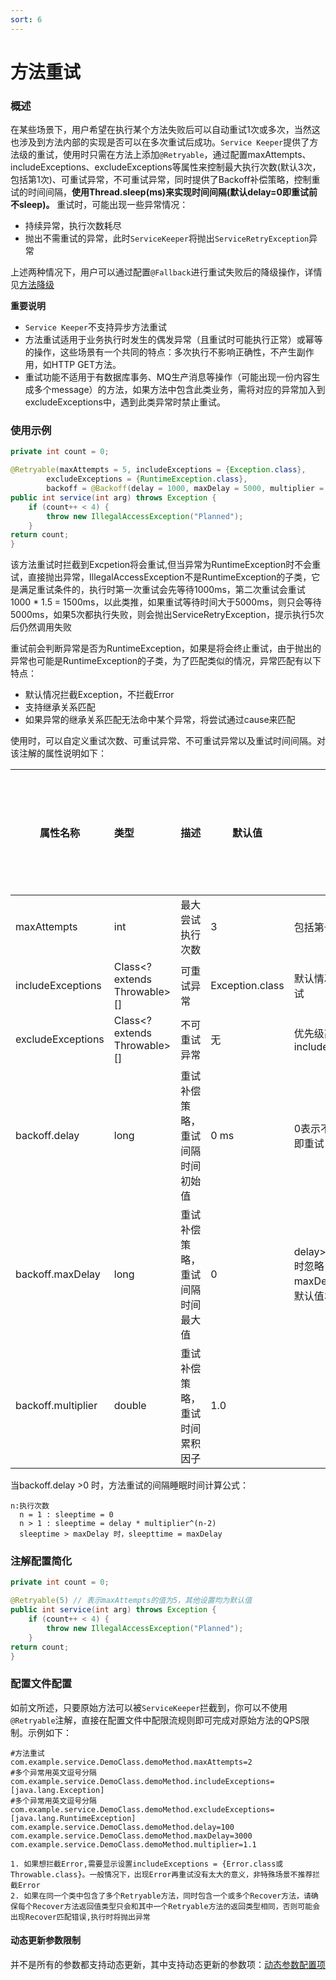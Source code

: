 ```yaml
---
sort: 6
---
```


# 方法重试

### 概述
在某些场景下，用户希望在执行某个方法失败后可以自动重试1次或多次，当然这也涉及到方法内部的实现是否可以在多次重试后成功。`Service Keeper`提供了方法级的重试，使用时只需在方法上添加`@Retryable`，通过配置maxAttempts、includeExceptions、excludeExceptions等属性来控制最大执行次数(默认3次，包括第1次)、可重试异常，不可重试异常，同时提供了Backoff补偿策略，控制重试的时间间隔，**使用Thread.sleep(ms)来实现时间间隔(默认delay=0即重试前不sleep)。**
重试时，可能出现一些异常情况：
- 持续异常，执行次数耗尽
- 抛出不需重试的异常，此时`ServiceKeeper`将抛出`ServiceRetryException`异常

上述两种情况下，用户可以通过配置`@Fallback`进行重试失败后的降级操作，详情见[方法降级](method_fallback.md)

**重要说明**
- `Service Keeper`不支持异步方法重试
- 方法重试适用于业务执行时发生的偶发异常（且重试时可能执行正常）或幂等的操作，这些场景有一个共同的特点：多次执行不影响正确性，不产生副作用，如HTTP GET方法。
- 重试功能不适用于有数据库事务、MQ生产消息等操作（可能出现一份内容生成多个message）的方法，如果方法中包含此类业务，需将对应的异常加入到excludeExceptions中，遇到此类异常时禁止重试。

### 使用示例
```java
private int count = 0;

@Retryable(maxAttempts = 5, includeExceptions = {Exception.class},
        excludeExceptions = {RuntimeException.class},
        backoff = @Backoff(delay = 1000, maxDelay = 5000, multiplier = 1.5))
public int service(int arg) throws Exception {
    if (count++ < 4) {
        throw new IllegalAccessException("Planned");
    }
return count;	
}
```

该方法重试时拦截到Excpetion将会重试,但当异常为RuntimeException时不会重试，直接抛出异常，IllegalAccessException不是RuntimeException的子类，它是满足重试条件的，执行时第一次重试会先等待1000ms，第二次重试会重试1000 * 1.5 = 1500ms，以此类推，如果重试等待时间大于5000ms，则只会等待5000ms，如果5次都执行失败，则会抛出ServiceRetryException，提示执行5次后仍然调用失败

重试前会判断异常是否为RuntimeException，如果是将会终止重试，由于抛出的异常也可能是RuntimeException的子类，为了匹配类似的情况，异常匹配有以下特点：
- 默认情况拦截Exception，不拦截Error
- 支持继承关系匹配
- 如果异常的继承关系匹配无法命中某个异常，将尝试通过cause来匹配

使用时，可以自定义重试次数、可重试异常、不可重试异常以及重试时间间隔。对该注解的属性说明如下：

| 属性名称         |      类型    |             描述          |       默认值    |      备注   |    是否支持动态配置                                                   
| --------------- |   :--------  | :----------------------- | -------------- |  ----------   |   ----------
|  maxAttempts|  int               |  最大尝试执行次数  |       3    | 包括第一次执行    |    **是**
|  includeExceptions|   Class<? extends Throwable>[]    |    可重试异常     |      Exception.class               |    默认情况Error不重试    |  是
|  excludeExceptions|   Class<? extends Throwable>[]    |    不可重试异常     |      无             |    优先级高于includeExceptions   |  是
|  backoff.delay|      long     |  重试补偿策略，重试间隔时间初始值 |     0 ms         |  0表示不补偿，立即重试        |     是
|  backoff.maxDelay|      long     |  重试补偿策略，重试间隔时间最大值 |     0        |  delay>maxDelay时忽略maxDelay，使用默认值30s        |     是
|  backoff.multiplier|      double|  重试补偿策略，重试时间累积因子 |     1.0|          |     是

当backoff.delay >0 时，方法重试的间隔睡眠时间计算公式：
```properties
n:执行次数
  n = 1 : sleeptime = 0 
  n > 1 : sleeptime = delay * multiplier^(n-2)   
  sleeptime > maxDelay 时，sleepttime = maxDelay
```
### 注解配置简化
```java
private int count = 0;

@Retryable(5) // 表示maxAttempts的值为5，其他设置均为默认值
public int service(int arg) throws Exception {
    if (count++ < 4) {
        throw new IllegalAccessException("Planned");
    }
return count;	
}
```

### 配置文件配置
如前文所述，只要原始方法可以被`ServiceKeeper`拦截到，你可以不使用`@Retryable`注解，直接在配置文件中配限流规则即可完成对原始方法的QPS限制。示例如下：
```properties
#方法重试
com.example.service.DemoClass.demoMethod.maxAttempts=2
#多个异常用英文逗号分隔
com.example.service.DemoClass.demoMethod.includeExceptions=[java.lang.Exception]
#多个异常用英文逗号分隔
com.example.service.DemoClass.demoMethod.excludeExceptions=[java.lang.RuntimeException]
com.example.service.DemoClass.demoMethod.delay=100
com.example.service.DemoClass.demoMethod.maxDelay=3000
com.example.service.DemoClass.demoMethod.multiplier=1.1
```
```note
1. 如果想拦截Error,需要显示设置includeExceptions = {Error.class或Throwable.class}。一般情况下，出现Error再重试没有太大的意义，非特殊场景不推荐拦截Error
2. 如果在同一个类中包含了多个Retryable方法，同时包含一个或多个Recover方法，请确保每个Recover方法返回值类型只会和其中一个Retryable方法的返回类型相同，否则可能会出现Recover匹配错误,执行时将抛出异常
```

#### 动态更新参数限制
并不是所有的参数都支持动态更新，其中支持动态更新的参数项：[动态参数配置项](../configurations/dynamic.md)
